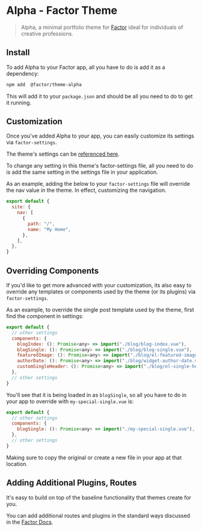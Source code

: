 # Alpha - Factor Theme

> Alpha, a minimal portfolio theme for [Factor](https://factor.dev/) ideal for individuals of creative professions.

## Install

To add Alpha to your Factor app, all you have to do is add it as a dependency:

```bash
npm add  @factor/theme-alpha
```

This will add it to your `package.json` and should be all you need to do to get it running.

## Customization

Once you've added Alpha to your app, you can easily customize its settings via `factor-settings`.

The theme's settings can be [referenced here](https://github.com/fiction-com/factor/blob/development/%40themes/theme-alpha/src/factor-settings.ts).

To change any setting in this theme's factor-settings file, all you need to do is add the same setting in the settings file in your application.

As an example, adding the below to your `factor-settings` file will override the nav value in the theme. In effect, customizing the navigation.

```js
export default {
  site: {
    nav: [
      {
        path: "/",
        name: "My Home",
      },
    ],
  },
}
```

## Overriding Components

If you'd like to get more advanced with your customization, its also easy to override any templates or components used by the theme (or its plugins) via `factor-settings`.

As an example, to override the single post template used by the theme, first find the component in settings:

```js
export default {
  // other settings
  components: {
    blogIndex: (): Promise<any> => import("./blog/blog-index.vue"),
    blogSingle: (): Promise<any> => import("./blog/blog-single.vue"),
    featuredImage: (): Promise<any> => import("./blog/el-featured-image.vue"),
    authorDate: (): Promise<any> => import("./blog/widget-author-date.vue"),
    customSingleHeader: (): Promise<any> => import("./blog/el-single-header.vue"),
  },
  // other settings
}
```

You'll see that it is being loaded in as `blogSingle`, so all you have to do in your app to override with `my-special-single.vue` is:

```js
export default {
  // other settings
  components: {
    blogSingle: (): Promise<any> => import("./my-special-single.vue"),
  },
  // other settings
}
```

Making sure to copy the original or create a new file in your app at that location.

## Adding Additional Plugins, Routes

It's easy to build on top of the baseline functionality that themes create for you.

You can add additional routes and plugins in the standard ways discussed in the [Factor Docs](https://factor.dev/docs).
